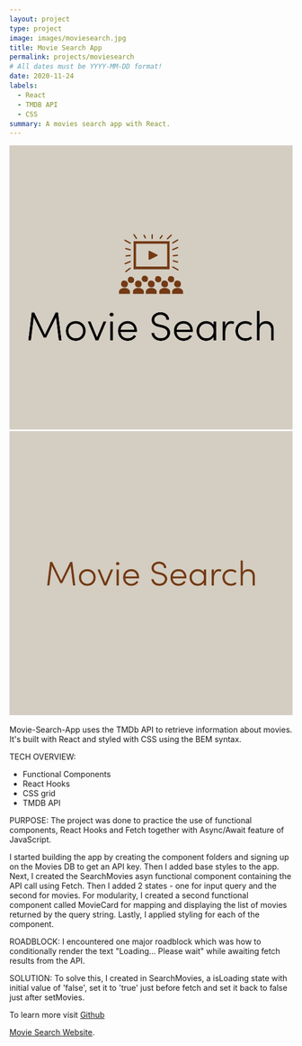 ```yaml
---
layout: project
type: project
image: images/moviesearch.jpg
title: Movie Search App
permalink: projects/moviesearch
# All dates must be YYYY-MM-DD format!
date: 2020-11-24
labels:
  - React
  - TMDB API
  - CSS
summary: A movies search app with React.
---
```


<div class="ui small rounded images">
  <img class="ui image" src="../images/moviesearch.jpg">
  <img class="ui image" src="../images/moviesearch2.jpg">
</div>

Movie-Search-App uses the TMDb API to retrieve information about movies. It's built with React and styled with CSS using the BEM syntax.

TECH OVERVIEW:

  - Functional Components
  - React Hooks
  - CSS grid
  - TMDB API

PURPOSE: The project was done to practice the use of functional components, React Hooks and Fetch together with Async/Await feature of JavaScript.

I started building the app by creating the component folders and signing up on the Movies DB to get an API key. Then I added base styles to the app. Next, I created the SearchMovies asyn functional component containing the API call using Fetch. Then I added 2 states - one for input query and the second for movies. For modularity, I created a second functional component called MovieCard for mapping and displaying the list of movies returned by the query string. Lastly, I applied styling for each of the component.

ROADBLOCK: I encountered one major roadblock which was how to conditionally render the text "Loading... Please wait" while awaiting fetch results from the API.

SOLUTION: To solve this, I created in SearchMovies, a isLoading state with initial value of 'false', set it to 'true' just before fetch and set it back to false just after setMovies.

To learn more visit <a href="https://github.com/PJMantoss/movie-search-app"><i class="large github icon "></i>Github</a>

[Movie Search Website](https://pjmantoss.github.io/movie-search-app/).
